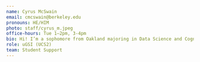 ```yaml
---
name: Cyrus McSwain
email: cmcswain@berkeley.edu
pronouns: HE/HIM
photo: staff/cyrus_m.jpeg
office-hours: Tue 1–2pm, 3-4pm
bio: Hi! I’m a sophomore from Oakland majoring in Data Science and Cognitive Science. Some things I love are ice skating, listening to music (especially r&b but literally any genre), finding new food spots, and spending time with friends.
role: uGSI (UCS2)
team: Student Support
---
```

